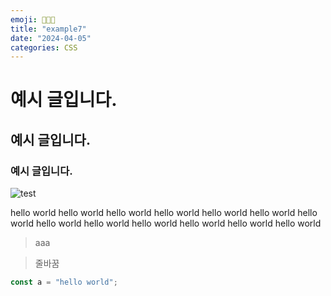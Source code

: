 ```yaml
---
emoji: 👩🏻‍💻
title: "example7"
date: "2024-04-05"
categories: CSS
---
```



# 예시 글입니다.
## 예시 글입니다.
### 예시 글입니다.

![test](/example2/ggg.png)

hello world hello world hello world hello world hello world hello world hello world hello world hello world hello world hello world hello world hello world 



> aaa

> 줄바꿈


```js
const a = "hello world";
```
